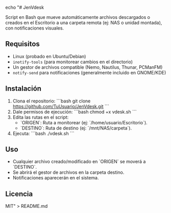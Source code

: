 echo "# JenVdesk

Script en Bash que mueve automáticamente archivos descargados o creados en el Escritorio a una carpeta remota (ej: NAS o unidad montada), con notificaciones visuales.

## Requisitos
- Linux (probado en Ubuntu/Debian)
- `inotify-tools` (para monitorear cambios en el directorio)
- Un gestor de archivos compatible (Nemo, Nautilus, Thunar, PCManFM)
- `notify-send` para notificaciones (generalmente incluido en GNOME/KDE)

## Instalación
1. Clona el repositorio:
   \`\`\`bash
   git clone https://github.com/TuUsuario/JenVdesk.git
   \`\`\`
2. Dale permisos de ejecución:
   \`\`\`bash
   chmod +x vdesk.sh
   \`\`\`
3. Edita las rutas en el script:
   - \`ORIGEN\`: Ruta a monitorear (ej: \`/home/usuario/Escritorio\`).
   - \`DESTINO\`: Ruta de destino (ej: \`/mnt/NAS/carpeta\`).
4. Ejecuta:
   \`\`\`bash
   ./vdesk.sh
   \`\`\`

## Uso
- Cualquier archivo creado/modificado en \`ORIGEN\` se moverá a \`DESTINO\`.
- Se abrirá el gestor de archivos en la carpeta destino.
- Notificaciones aparecerán en el sistema.

## Licencia
MIT" > README.md
